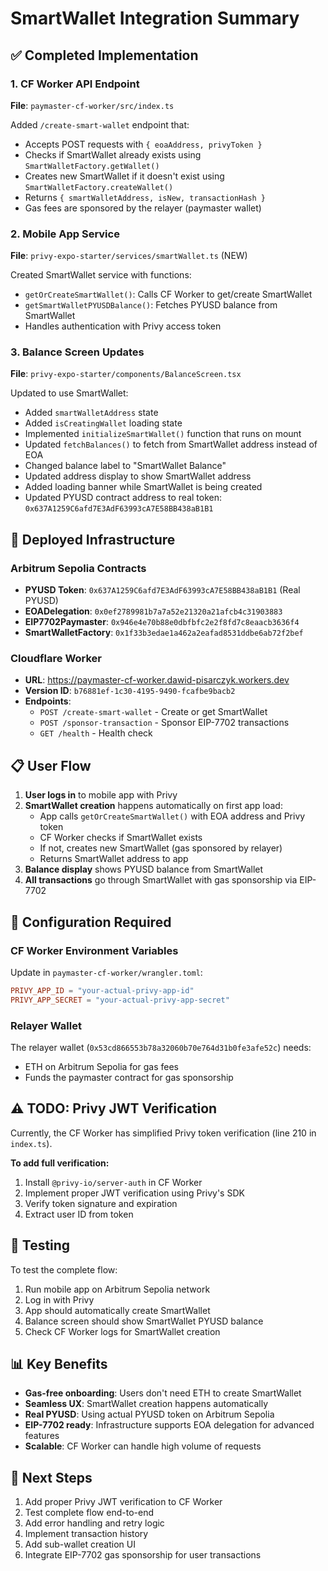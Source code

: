 # SmartWallet Integration Summary

## ✅ Completed Implementation

### 1. CF Worker API Endpoint
**File**: `paymaster-cf-worker/src/index.ts`

Added `/create-smart-wallet` endpoint that:
- Accepts POST requests with `{ eoaAddress, privyToken }`
- Checks if SmartWallet already exists using `SmartWalletFactory.getWallet()`
- Creates new SmartWallet if it doesn't exist using `SmartWalletFactory.createWallet()`
- Returns `{ smartWalletAddress, isNew, transactionHash }`
- Gas fees are sponsored by the relayer (paymaster wallet)

### 2. Mobile App Service
**File**: `privy-expo-starter/services/smartWallet.ts` (NEW)

Created SmartWallet service with functions:
- `getOrCreateSmartWallet()`: Calls CF Worker to get/create SmartWallet
- `getSmartWalletPYUSDBalance()`: Fetches PYUSD balance from SmartWallet
- Handles authentication with Privy access token

### 3. Balance Screen Updates
**File**: `privy-expo-starter/components/BalanceScreen.tsx`

Updated to use SmartWallet:
- Added `smartWalletAddress` state
- Added `isCreatingWallet` loading state
- Implemented `initializeSmartWallet()` function that runs on mount
- Updated `fetchBalances()` to fetch from SmartWallet address instead of EOA
- Changed balance label to "SmartWallet Balance"
- Updated address display to show SmartWallet address
- Added loading banner while SmartWallet is being created
- Updated PYUSD contract address to real token: `0x637A1259C6afd7E3AdF63993cA7E58BB438aB1B1`

## 🚀 Deployed Infrastructure

### Arbitrum Sepolia Contracts
- **PYUSD Token**: `0x637A1259C6afd7E3AdF63993cA7E58BB438aB1B1` (Real PYUSD)
- **EOADelegation**: `0x0ef2789981b7a7a52e21320a21afcb4c31903883`
- **EIP7702Paymaster**: `0x946e4e70b88e0dbfbfc2e2f8fd7c8eaacb3636f4`
- **SmartWalletFactory**: `0x1f33b3edae1a462a2eafad8531ddbe6ab72f2bef`

### Cloudflare Worker
- **URL**: https://paymaster-cf-worker.dawid-pisarczyk.workers.dev
- **Version ID**: `b76881ef-1c30-4195-9490-fcafbe9bacb2`
- **Endpoints**:
  - `POST /create-smart-wallet` - Create or get SmartWallet
  - `POST /sponsor-transaction` - Sponsor EIP-7702 transactions
  - `GET /health` - Health check

## 📋 User Flow

1. **User logs in** to mobile app with Privy
2. **SmartWallet creation** happens automatically on first app load:
   - App calls `getOrCreateSmartWallet()` with EOA address and Privy token
   - CF Worker checks if SmartWallet exists
   - If not, creates new SmartWallet (gas sponsored by relayer)
   - Returns SmartWallet address to app
3. **Balance display** shows PYUSD balance from SmartWallet
4. **All transactions** go through SmartWallet with gas sponsorship via EIP-7702

## 🔧 Configuration Required

### CF Worker Environment Variables
Update in `paymaster-cf-worker/wrangler.toml`:
```toml
PRIVY_APP_ID = "your-actual-privy-app-id"
PRIVY_APP_SECRET = "your-actual-privy-app-secret"
```

### Relayer Wallet
The relayer wallet (`0x53cd866553b78a32060b70e764d31b0fe3afe52c`) needs:
- ETH on Arbitrum Sepolia for gas fees
- Funds the paymaster contract for gas sponsorship

## ⚠️ TODO: Privy JWT Verification

Currently, the CF Worker has simplified Privy token verification (line 210 in `index.ts`).

**To add full verification:**
1. Install `@privy-io/server-auth` in CF Worker
2. Implement proper JWT verification using Privy's SDK
3. Verify token signature and expiration
4. Extract user ID from token

## 🧪 Testing

To test the complete flow:
1. Run mobile app on Arbitrum Sepolia network
2. Log in with Privy
3. App should automatically create SmartWallet
4. Balance screen should show SmartWallet PYUSD balance
5. Check CF Worker logs for SmartWallet creation

## 📊 Key Benefits

- **Gas-free onboarding**: Users don't need ETH to create SmartWallet
- **Seamless UX**: SmartWallet creation happens automatically
- **Real PYUSD**: Using actual PYUSD token on Arbitrum Sepolia
- **EIP-7702 ready**: Infrastructure supports EOA delegation for advanced features
- **Scalable**: CF Worker can handle high volume of requests

## 🔗 Next Steps

1. Add proper Privy JWT verification to CF Worker
2. Test complete flow end-to-end
3. Add error handling and retry logic
4. Implement transaction history
5. Add sub-wallet creation UI
6. Integrate EIP-7702 gas sponsorship for user transactions


